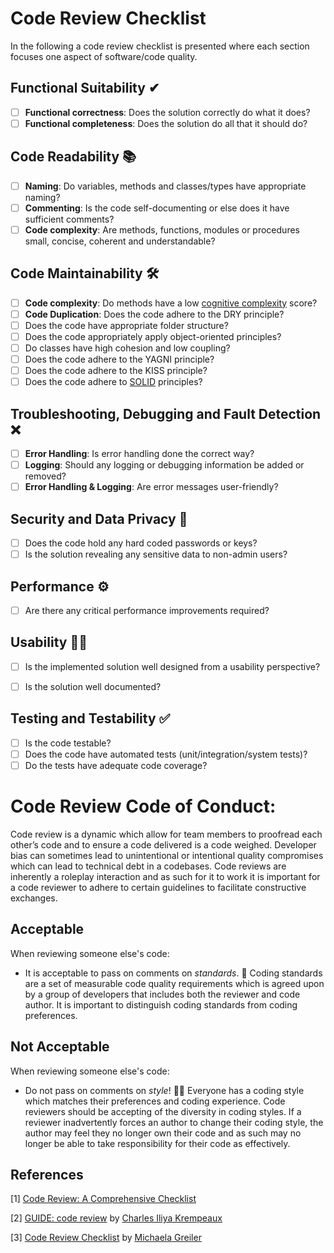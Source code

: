 # Code Review Checklist

In the following a code review checklist is presented where each section focuses one aspect of software/code quality.

## Functional Suitability ✔
- [ ] __Functional correctness__: Does the solution correctly do what it does?
- [ ] __Functional completeness__: Does the solution do all that it should do?

## Code Readability 📚
- [ ] __Naming__: Do variables, methods and classes/types have appropriate naming?
- [ ] __Commenting__: Is the code self-documenting or else does it have sufficient comments?
- [ ] __Code complexity__: Are methods, functions, modules or procedures small, concise, coherent and understandable?

## Code Maintainability 🛠
- [ ] __Code complexity__: Do methods have a low [cognitive complexity](https://www.sonarsource.com/docs/CognitiveComplexity.pdf) score?
- [ ] __Code Duplication__: Does the code adhere to the DRY principle?
- [ ] Does the code have appropriate folder structure?
- [ ] Does the code appropriately apply object-oriented principles?
- [ ] Do classes have high cohesion and low coupling?
- [ ] Does the code adhere to the YAGNI principle?
- [ ] Does the code adhere to the KISS principle?
- [ ] Does the code adhere to [SOLID](https://github.com/harrymt/SOLID-principles#single-responsibility-principle) principles?

## Troubleshooting, Debugging and Fault Detection ❌ 
- [ ] __Error Handling__: Is error handling done the correct way?
- [ ] __Logging__: Should any logging or debugging information be added or removed?
- [ ] __Error Handling & Logging__: Are error messages user-friendly?

## Security and Data Privacy 🔐
- [ ] Does the code hold any hard coded passwords or keys?
- [ ] Is the solution revealing any sensitive data to non-admin users?

## Performance ⚙
- [ ] Are there any critical performance improvements required?


## Usability 🤳🏻
- [ ] Is the implemented solution well designed from a usability perspective?
- [ ] Is the solution well documented?


## Testing and Testability ✅
- [ ] Is the code testable?
- [ ] Does the code have automated tests (unit/integration/system tests)?
- [ ] Do the tests have adequate code coverage?

# Code Review Code of Conduct: 

Code review is a dynamic which allow for team members to proofread each other’s code and to ensure a code delivered is a code weighed. Developer bias can sometimes lead to unintentional or intentional quality compromises which can lead to technical debt in a codebases. Code reviews are inherently a roleplay interaction and as such for it to work it is important for a code reviewer to adhere to certain guidelines to facilitate constructive exchanges.

## Acceptable
When reviewing someone else's code:
- It is acceptable to pass on comments on _standards_. 📐 Coding standards are a set of measurable code quality requirements which is agreed upon by a group of developers that includes both the reviewer and code author. It is important to distinguish coding standards from coding preferences.

## Not Acceptable
When reviewing someone else's code: 
- Do not pass on comments on _style_! 💅🏻 Everyone has a coding style which matches their preferences and coding experience. Code reviewers should be accepting of the diversity in coding styles. If a reviewer inadvertently forces an author to change their coding style, the author may feel they no longer own their code and as such may no longer be able to take responsibility for their code as effectively.

## References
<a id="1">[1]</a> 
[Code Review: A Comprehensive Checklist](https://dev.to/alexomeyer/code-review-a-comprehensive-checklist-5gnm)

<a id="2">[2]</a>
[GUIDE: code review](https://github.com/reiver/guide-code-review) by [Charles Iliya Krempeaux](https://github.com/reiver)

<a id="3">[3]</a>
[Code Review Checklist](https://github.com/mgreiler/code-review-checklist) by [Michaela Greiler](https://github.com/mgreiler)





